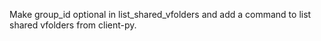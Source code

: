 Make group_id optional in list_shared_vfolders and add a command to list shared vfolders from client-py.
